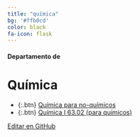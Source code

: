 ```yaml
---
title: "química"
bg: '#ffb0cd'
color: black
fa-icon: flask
---
```

#### Departamento de
# Química

<!---
No poner los links de t.joinchat directamente,
usar https://www.protectyourlinks.com/ para obtener
un link corto protegido por captcha
-->

*  {:.btn} <i class="fas fa-vial"></i> [Química para no-químicos](https://www.proyl.com/hV5y5PD9p)
*  {:.btn} <i class="fas fa-atom"></i> [Química I 63.02 (para químicos)](https://www.proyl.com/RNwD71y9t)

<span class="editongithub">
	<a href="{{site.github.repository_url}}/blob/master/{{page.path}}">
		<i class="fas fa-pen"></i> Editar en GitHub
	</a>
</span>
